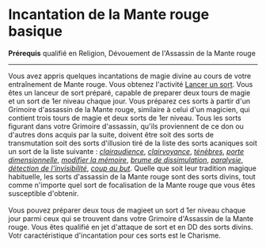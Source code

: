 # Incantation de la Mante rouge basique

<p><span id="ctl00_MainContent_DetailedOutput"><strong>Prérequis</strong> qualifié en Religion, Dévouement de l'Assassin de la Mante rouge<br></span></p>
<hr>
<p>Vous avez appris quelques incantations de magie divine au cours de votre entraînement de Mante rouge. Vous obtenez l'activité <a href="https://2e.aonprd.com/Actions.aspx?ID=72">Lancer un sort</a>. Vous êtes un lanceur de sort préparé, capable de preparer deux tours de magie et un sort de 1er niveau chaque jour. Vous préparez ces sorts à partir d'un Grimoire d'assassin de la Mante rouge, similaire à celui d'un magicien, qui contient trois tours de magie et deux sorts de 1er niveau. Tous les sorts figurant dans votre Grimoire d'assassin, qu'ils proviennent de ce don ou d'autres dons acquis par la suite, doivent être soit des sorts de transmutation soit des sorts d'illusion tiré de la liste des sorts acaniques soit un sort de la liste suivante : <a href="https://2e.aonprd.com/Spells.aspx?ID=39"><em>clairaudience</em></a>, <a href="https://2e.aonprd.com/Spells.aspx?ID=40"><em>clairvoyance</em></a>, <a href="https://2e.aonprd.com/Spells.aspx?ID=59"><em>ténèbres</em></a>, <a href="https://2e.aonprd.com/Spells.aspx?ID=69"><em>porte dimensionnelle</em></a>, <a href="https://2e.aonprd.com/Spells.aspx?ID=200"><em>modifier la mémoire</em></a>, <a href="https://2e.aonprd.com/Spells.aspx?ID=210"><em>brume de dissimulation</em></a>, <a href="https://2e.aonprd.com/Spells.aspx?ID=213"><em>paralysie</em></a>, <a href="https://2e.aonprd.com/Spells.aspx?ID=271"><em>détection de l'invisibilité</em></a>, <a href="https://2e.aonprd.com/Spells.aspx?ID=345"><em>coup au but</em></a>. Quelle que soit leur tradition magique habituelle, les sorts d'assassin de la Mante rouge sont des sorts divins, tout comme n'importe quel sort de focalisation de la Mante rouge que vous êtes susceptible d'obtenir.<br><br>Vous pouvez préparer deux tous de magieet un sort d 1er niveau chaque jour parmi ceux qui se trouvent dans votre Grimoire d'Assassin de la Mante rouge. Vous êtes qualifié en jet d'attaque de sort et en DD des sorts divins. Votr caractéristique d'incantation pour ces sorts est le Charisme.&nbsp;</p>